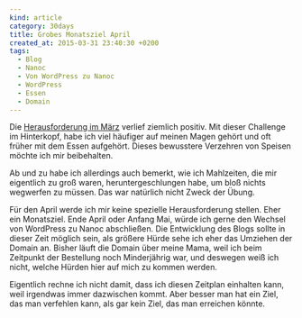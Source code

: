 ```yaml
---
kind: article
category: 30days
title: Grobes Monatsziel April
created_at: 2015-03-31 23:40:30 +0200
tags:
  - Blog
  - Nanoc
  - Von WordPress zu Nanoc
  - WordPress
  - Essen
  - Domain
---
```


Die [Herausforderung im März][30-3] verlief ziemlich positiv. Mit dieser
Challenge im Hinterkopf, habe ich viel häufiger auf meinen Magen gehört und oft
früher mit dem Essen aufgehört. Dieses bewusstere Verzehren von Speisen möchte
ich mir beibehalten.

Ab und zu habe ich allerdings auch bemerkt, wie ich Mahlzeiten, die mir
eigentlich zu groß waren, heruntergeschlungen habe, um bloß nichts wegwerfen zu
müssen. Das war natürlich nicht Zweck der Übung.

Für den April werde ich mir keine spezielle Herausforderung stellen. Eher ein
Monatsziel. Ende April oder Anfang Mai, würde ich gerne den Wechsel von
WordPress zu Nanoc abschließen.  Die Entwicklung des Blogs sollte in dieser
Zeit möglich sein, als größere Hürde sehe ich eher das Umziehen der Domain an.
Bisher läuft die Domain über meine Mama, weil ich beim Zeitpunkt der Bestellung
noch Minderjährig war, und deswegen weiß ich nicht, welche Hürden hier auf mich
zu kommen werden.

Eigentlich rechne ich nicht damit, dass ich diesen Zeitplan einhalten kann,
weil irgendwas immer dazwischen kommt. Aber besser man hat ein Ziel, das man
verfehlen kann, als gar kein Ziel, das man erreichen könnte.


[30-3]: /2015/maerz-challenge-nicht-zu-viel-essen/
  "Meine 30 Days Challenge im März war, nicht zu viel essen."
